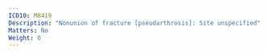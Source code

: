 ```yaml
---
ICD10: M8419
Description: "Nonunion of fracture [pseudarthrosis]: Site unspecified"
Matters: No
Weight: 0
---
```


